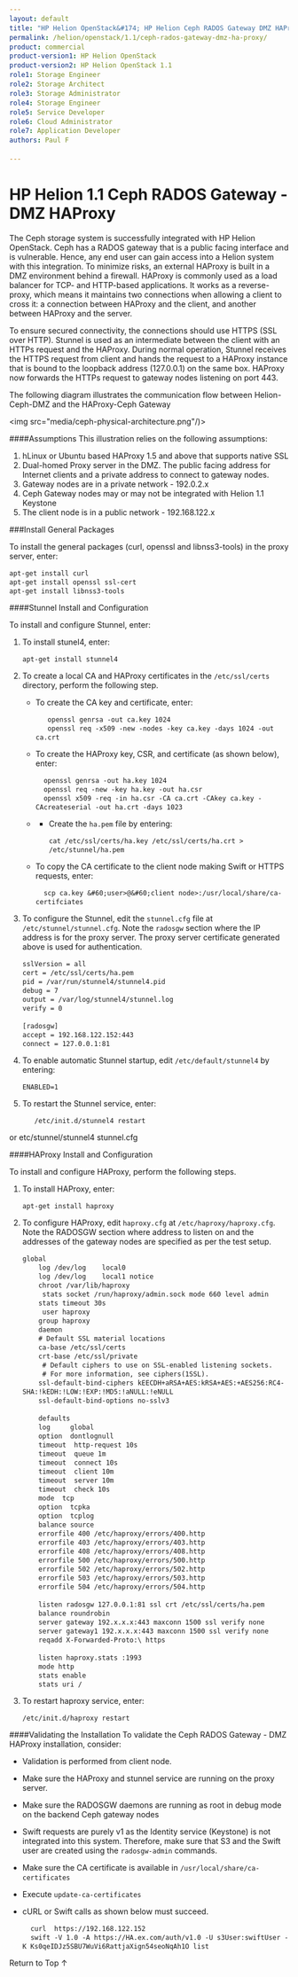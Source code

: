 ```yaml
---
layout: default
title: "HP Helion OpenStack&#174; HP Helion Ceph RADOS Gateway DMZ HAProxy"
permalink: /helion/openstack/1.1/ceph-rados-gateway-dmz-ha-proxy/
product: commercial
product-version1: HP Helion OpenStack
product-version2: HP Helion OpenStack 1.1
role1: Storage Engineer
role2: Storage Architect 
role3: Storage Administrator 
role4: Storage Engineer
role5: Service Developer 
role6: Cloud Administrator 
role7: Application Developer 
authors: Paul F

---
```

<!--PUBLISHED-->


<script>

function PageRefresh {
onLoad="window.refresh"
}

PageRefresh();

</script>
<!--
<p style="font-size: small;"> <a href="/helion/openstack/1.1/install-beta/kvm/">&#9664; PREV</a> | <a href="/helion/openstack/1.1/install-beta-overview/">&#9650; UP</a> | <a href="/helion/openstack/1.1/install-beta/esx/">NEXT &#9654;</a> </p>
-->


# HP Helion 1.1 Ceph RADOS Gateway - DMZ HAProxy

The Ceph storage system is successfully integrated with HP Helion OpenStack. Ceph has a RADOS gateway that is a public facing interface and is vulnerable. Hence, any end user can gain access into a Helion system with this integration. To minimize risks, an external HAProxy is built in a DMZ environment behind a firewall. HAProxy is commonly used as a load balancer for TCP- and HTTP-based applications. It works as a reverse-proxy, which means it maintains two connections when allowing a client to cross it: a connection between HAProxy and the client, and  another between HAProxy and the server. 
 
To ensure secured connectivity, the connections should use HTTPS (SSL over HTTP). Stunnel is used as an intermediate between the client with an HTTPs request and the HAProxy.  During normal operation, Stunnel receives the HTTPS request from client and hands  the request to a HAProxy instance that is bound to the loopback address (127.0.0.1) on the same box. HAProxy now forwards the HTTPs request to gateway nodes listening on port 443.

The following diagram illustrates the communication flow between Helion-Ceph-DMZ and the HAProxy-Ceph Gateway

<img src="media/ceph-physical-architecture.png"/)>

####Assumptions
This illustration relies on the following assumptions:

1.	hLinux or Ubuntu based HAProxy 1.5 and above that supports native SSL
2.	Dual-homed Proxy server in the DMZ. The public facing address for Internet clients and a private address to connect to gateway nodes.
2.	Gateway nodes are in a private network - 192.0.2.x
3.	Ceph Gateway nodes may or may not be integrated with Helion 1.1 Keystone
3.	The client node is in a public network - 192.168.122.x

###Install General Packages

To install the general packages (curl, openssl and libnss3-tools) in the proxy server, enter:

	apt-get install curl
	apt-get install openssl ssl-cert
	apt-get install libnss3-tools


####Stunnel Install and Configuration

To install and configure Stunnel, enter:

1.	To install stunel4, enter:

		apt-get install stunnel4

2. To create a local CA and HAProxy certificates in the `/etc/ssl/certs` directory, perform the following step.

   * To create the CA key and certificate, enter:
  
			openssl genrsa -out ca.key 1024
			openssl req -x509 -new -nodes -key ca.key -days 1024 -out ca.crt
	
	* To create the HAProxy key, CSR, and certificate (as shown below), enter:
			
			openssl genrsa -out ha.key 1024
			openssl req -new -key ha.key -out ha.csr
			openssl x509 -req -in ha.csr -CA ca.crt -CAkey ca.key -CAcreateserial -out ha.crt -days 1023


	* -	Create the `ha.pem` file by entering:

			cat /etc/ssl/certs/ha.key /etc/ssl/certs/ha.crt > /etc/stunnel/ha.pem

	* To copy the CA certificate to the client node making Swift or HTTPS requests, enter:    
    
    		scp ca.key &#60;user>@&#60;client node>:/usr/local/share/ca-certifciates

3.	To configure the Stunnel, edit the `stunnel.cfg` file at `/etc/stunnel/stunnel.cfg`. Note the `radosgw` section where the IP address is for the proxy server. The proxy server certificate generated above is used for authentication.
		
		sslVersion = all
		cert = /etc/ssl/certs/ha.pem
		pid = /var/run/stunnel4/stunnel4.pid
		debug = 7
		output = /var/log/stunnel4/stunnel.log
		verify = 0

		[radosgw]	
		accept = 192.168.122.152:443
		connect = 127.0.0.1:81

4.	To enable automatic Stunnel startup, edit `/etc/default/stunnel4` by entering: 

		ENABLED=1 

5.	To restart the Stunnel service, enter:

	       /etc/init.d/stunnel4 restart 
or
    		etc/stunnel/stunnel4 stunnel.cfg
    
####HAProxy Install and Configuration

To install and configure HAProxy, perform the following steps.

1.	To install HAProxy, enter:
        
		apt-get install haproxy

2.	To configure HAProxy, edit `haproxy.cfg` at `/etc/haproxy/haproxy.cfg`.  Note the RADOSGW section where address to listen on and the addresses of the gateway nodes are specified as per the test setup.
		   

		global
     		log /dev/log    local0
      	 	log /dev/log    local1 notice
      	 	chroot /var/lib/haproxy
      		 stats socket /run/haproxy/admin.sock mode 660 level admin
      	 	stats timeout 30s
      		 user haproxy
       		group haproxy
       		daemon
       		# Default SSL material locations
       		ca-base /etc/ssl/certs
       		crt-base /etc/ssl/private
      		 # Default ciphers to use on SSL-enabled listening sockets.
     		 # For more information, see ciphers(1SSL).
      		ssl-default-bind-ciphers kEECDH+aRSA+AES:kRSA+AES:+AES256:RC4-SHA:!kEDH:!LOW:!EXP:!MD5:!aNULL:!eNULL
      		ssl-default-bind-options no-sslv3

     		defaults
       		log     global
      	 	option  dontlognull
       		timeout  http-request 10s
       		timeout  queue 1m
       		timeout  connect 10s
       		timeout  client 10m
       		timeout  server 10m
       		timeout  check 10s
       		mode  tcp
       		option  tcpka
       		option  tcplog
       		balance source
       		errorfile 400 /etc/haproxy/errors/400.http
       		errorfile 403 /etc/haproxy/errors/403.http
       		errorfile 408 /etc/haproxy/errors/408.http
       		errorfile 500 /etc/haproxy/errors/500.http
       		errorfile 502 /etc/haproxy/errors/502.http
       		errorfile 503 /etc/haproxy/errors/503.http
       		errorfile 504 /etc/haproxy/errors/504.http

			listen radosgw 127.0.0.1:81 ssl crt /etc/ssl/certs/ha.pem
       		balance roundrobin
       		server gateway 192.x.x.x:443 maxconn 1500 ssl verify none
       		server gateway1 192.x.x.x:443 maxconn 1500 ssl verify none
       		reqadd X-Forwarded-Proto:\ https

			listen haproxy.stats :1993
 			mode http
 			stats enable
 			stats uri /


3.	To restart haproxy service, enter:

        /etc/init.d/haproxy restart

####Validating the Installation
To validate the Ceph RADOS Gateway - DMZ HAProxy installation, consider: 

* Validation is performed from client node. 
* Make sure the HAProxy and stunnel service are running on  the proxy server.
* Make sure the RADOSGW daemons are running as root in debug mode on the backend Ceph gateway nodes
* Swift requests are purely v1 as the Identity service (Keystone) is not integrated into this system. Therefore, make sure that S3 and the Swift user are created using the `radosgw-admin` commands.
* Make sure the CA certificate is available in `/usr/local/share/ca-certificates`
* Execute `update-ca-certificates`
* cURL or Swift calls as shown below must succeed.
		
		curl  https://192.168.122.152 
		swift -V 1.0 -A https://HA.ex.com/auth/v1.0 -U s3User:swiftUser -K Ks0qeIDJz5SBU7WuVi6RattjaXign54seoNqAh1O list


<a href="#top" style="padding:14px 0px 14px 0px; text-decoration: none;"> Return to Top &#8593; </a>
